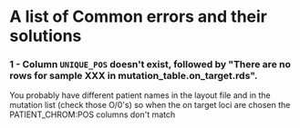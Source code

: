 # A list of Common errors and their solutions

### 1 - Column `UNIQUE_POS` doesn't exist, followed by "There are no rows for sample XXX in mutation_table.on_target.rds".

You probably have different patient names in the layout file and in the mutation list (check those O/0's) so when the on target loci are chosen the PATIENT_CHROM:POS columns don't match 
